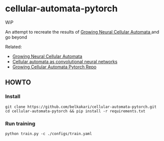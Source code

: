 # cellular-automata-pytorch

WiP

An attempt to recreate the results of [Growing Neural Cellular Automata
](https://distill.pub/2020/growing-ca/) and go beyond

Related:

* [Growing Neural Cellular Automata](https://distill.pub/2020/growing-ca/)
* [Cellular automata as convolutional neural networks](https://arxiv.org/abs/1809.02942)
* [Growing Cellular Automata Pytorch Repo](https://github.com/PWhiddy/Growing-Neural-Cellular-Automata-Pytorch?files=1)

## HOWTO

### Install

```
git clone https://github.com/belkakari/cellular-automata-pytorch.git
cd cellular-automata-pytorch && pip install -r requirements.txt
```

### Run training

```
python train.py -c ./configs/train.yaml
```
